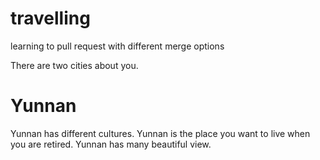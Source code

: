# travelling
learning to pull request with different merge options

There are two cities about you.

# Yunnan
Yunnan has different cultures.
Yunnan is the place you want to live when you are retired.
Yunnan has many beautiful view.
